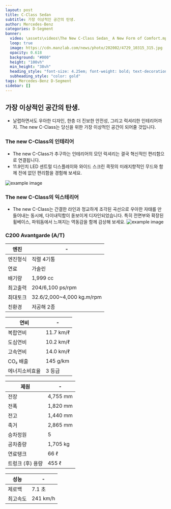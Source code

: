 ```yaml
---
layout: post
title: C-Class Sedan
subtitle: 가장 이상적인 공간의 탄생.
author: Mercedes-Benz
categories: D-Segment
banner:
  video: \assets\videos\The New C-Class Sedan_ A New Form of Comfort.mp4
  loop: true
  image: https://cdn.manzlab.com/news/photo/202002/4729_10315_315.jpg
  opacity: 0.618
  background: "#000"
  height: "100vh"
  min_height: "38vh"
  heading_style: "font-size: 4.25em; font-weight: bold; text-decoration: underline"
  subheading_style: "color: gold"
tags: Mercedes-Benz D-Segment
sidebar: []
---
```


## 가장 이상적인 공간의 탄생.

 * 날렵하면서도 우아한 디자인, 한층 더 진보한 안전성, 그리고 럭셔리한 인테리어까지.
The new C-Class는 당신을 위한 가장 이상적인 공간이 되어줄 것입니다.

### The new C-Class의 인테리어
* The new C-Class가 추구하는 인테리어의 모던 럭셔리는 결국 혁신적인 편리함으로 연결됩니다.
* 11.9인치 LED 센트럴 디스플레이와 와이드 스크린 콕핏의 미래지향적인 무드와 함께 전에 없던 편리함을 경험해 보세요.

![example image](https://www.mercedes-benz.co.kr/content/south-korea/ko/passengercars/models/saloon/c-class/overview/_jcr_content/root/responsivegrid/tabs_1344672560/tabitem/hotspot_module/hotspot_simple_image.component.damq4.3327839580108.jpg/mercedes-benz-c-class-w206-interior-cockpit-hotspot-360-3302x1858-06-2022.jpg "")

### The new C-Class의 익스테리어
* The new C-Class는 간결한 라인과 정교하게 조각된 곡선으로 우아한 자태를 만들어내는 동시에, 다이내믹함이 돋보이게 디자인되었습니다. 특히 전면부와 확장된 휠베이스, 파워돔에서 느껴지는 역동감을 함께 감상해 보세요.
![example image](https://autoimg.danawa.com/gallery/4037/20221214_4037%20(150).jpg?resize=800:* "ACLASS")

### C200 Avantgarde (A/T) 

| 엔진                   | -             |
| --------------------- | --------------------- |
| 엔진형식               | 직렬 4기통	         |
| 연료 | 가솔린 |
| 배기량 | 1,999 cc |
| 최고출력 | 204/6,100 ps/rpm | 
| 최대토크 | 32.6/2,000~4,000 kg.m/rpm| 
| 친환경 | 저공해 2종 | 

| 연비                   | -             |
| --------------------- | --------------------- |
| 복합연비| 11.7 km/ℓ|
| 도심연비| 10.2 km/ℓ|
| 고속연비 | 14.0 km/ℓ|
| CO₂ 배출 | 145 g/km| 
| 에너지소비효율 | 3 등급| 

| 제원                  | -             |
| --------------------- | --------------------- |
| 전장 |4,755 mm    |
|전폭 | 1,820 mm|
| 전고  |1,440 mm|
|축거  |2,865 mm|
| 승차정원 | 5 | 
| 공차중량 | 1,705 kg|
| 연료탱크| 66 ℓ  |
| 트렁크 (후) 용량| 455 ℓ |

| 성능                | -             |
| --------------------- | --------------------- |
| 제로백| 7.1 초  |
|최고속도 | 241 km/h|
